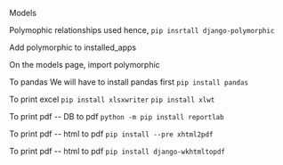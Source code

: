 Models

Polymophic relationships used hence,
`pip insrtall django-polymorphic`


Add polymorphic to installed_apps

On the models page, import polymorphic

To pandas
We will have to install pandas first
`pip install pandas`

To print excel
`pip install xlsxwriter`
`pip install xlwt`

To print pdf -- DB to pdf
`python -m pip install reportlab`

To print pdf -- html to pdf
`pip install --pre xhtml2pdf `


To print pdf -- html to pdf
`pip install django-wkhtmltopdf`

